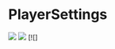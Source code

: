 # PlayerSettings
[![](https://poggit.pmmp.io/shield.state/PlayerSettings)](https://poggit.pmmp.io/p/PlayerSettings) [![](https://poggit.pmmp.io/shield.api/PlayerSettings)](https://poggit.pmmp.io/p/PlayerSettings) [![]
